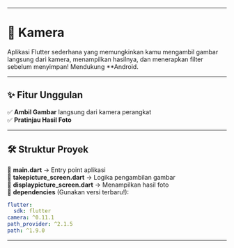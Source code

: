 

---

# 📸 Kamera

Aplikasi Flutter sederhana yang memungkinkan kamu mengambil gambar langsung dari kamera, menampilkan hasilnya, dan menerapkan filter sebelum menyimpan! Mendukung **Android.

---

## ✨ Fitur Unggulan  
✅ **Ambil Gambar** langsung dari kamera perangkat  
✅ **Pratinjau Hasil Foto**  

---

## 🛠 Struktur Proyek  
📌 **main.dart** → Entry point aplikasi  
📌 **takepicture_screen.dart** → Logika pengambilan gambar  
📌 **displaypicture_screen.dart** → Menampilkan hasil foto  
📌 **dependencies** (Gunakan versi terbaru!):  
```yaml
flutter:
  sdk: flutter
camera: ^0.11.1
path_provider: ^2.1.5
path: ^1.9.0
```

---
